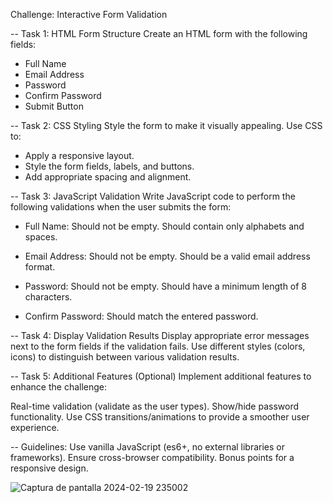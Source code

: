 Challenge: Interactive Form Validation
 
-- Task 1: HTML Form Structure
   Create an HTML form with the following fields:

   - Full Name
   - Email Address
   - Password
   - Confirm Password
   - Submit Button

-- Task 2: CSS Styling
   Style the form to make it visually appealing. Use CSS to:

   - Apply a responsive layout.
   - Style the form fields, labels, and buttons.
   - Add appropriate spacing and alignment.

-- Task 3: JavaScript Validation
   Write JavaScript code to perform the following validations 
   when the user submits the form:

   - Full Name:
     Should not be empty.
     Should contain only alphabets and spaces.

   - Email Address:
     Should not be empty.
     Should be a valid email address format.

   - Password:
     Should not be empty.
     Should have a minimum length of 8 characters.

   - Confirm Password:
     Should match the entered password.

-- Task 4: Display Validation Results
   Display appropriate error messages next to the form fields if the validation fails. 
   Use different styles (colors, icons) to distinguish between various validation results.

-- Task 5: Additional Features (Optional)
   Implement additional features to enhance the challenge:

   Real-time validation (validate as the user types).
   Show/hide password functionality.
   Use CSS transitions/animations to provide a smoother user experience.

-- Guidelines:
   Use vanilla JavaScript (es6+, no external libraries or frameworks).
   Ensure cross-browser compatibility.
   Bonus points for a responsive design.
 


 ![Captura de pantalla 2024-02-19 235002](https://github.com/Mely97/Interactive-Form-Validation/assets/67844395/379178ae-d1f9-44e3-b335-0b634808a9b8)
